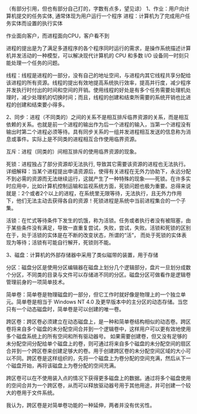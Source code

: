 （有部分引用，但也有部分自己打的，字数有点多，望见谅）
1、作业：用户向计算机提交的任务实体, 通常体现为用户运行一个程序
  进程：计算机为了完成用户任务实体而设置的执行实体
 
作业面向客户，而进程面向CPU，客户看不到

进程的提出是为了满足多道程序的各个程序同时运行的需求，是操作系统描述计算机并发活动的一种模型，可以解决现代计算机的 CPU 和多数 I/O 设备同一时刻只能处理一个任务的问题。
  
线程：线程是进程的一部分，没有自己的地址空间，与进程内其它线程共享分配给该进程的所有资源。线程的提出有效地提高系统执行效率，提高并行度，减少程序并发执行时付出的时间和空间的开销。使用线程的好处是有多个任务需要处理机处理时，减少处理机的切换时间；而且，线程的创建和结束所需要的系统开销也比进程的创建和结束要小得多。

2、同步：进程（不同类的）之间的关系不是相互排斥临界资源的关系，而是相互依赖的关系。也就是前一个进程的输出作为后一个进程的输入，当第一个进程没有输出时第二个进程必须等待。具有同步关系的一组并发进程相互发送的信息称为消息或事件。实际上是不同类的进程相互合作使用临界资源。

互斥：进程（同类的）间相互排斥的使用临界资源的现象。

死锁：进程独占了部分资源却无法执行, 导致其它需要该资源的进程也无法执行。详细解释：当某个进程提出申请资源后，使得有关进程在无外力协助下，永远分配不到必需的资源而无法继续运行，这就产生了一种特殊的现象——死锁。在许多实时应用中，比如计算机控制运输和监视系统方面，死锁问题也极为重要。总得来说就是：2个或者2个以上的进程，在系统里无限等待，无法执行，且无外力作用下，他们无法主动去获得各自的资源！死锁进程是系统中当前进程集合的一个子集。

活锁：在忙式等待条件下发生的饥饿，称为活锁。任务或者执行者没有被阻塞，由于某些条件没有满足，导致一直重复尝试，失败，尝试，失败。活锁和死锁的区别在于，处于活锁的实体是在不断的改变状态，所谓的“活”， 而处于死锁的实体表现为等待；活锁有可能自行解开，死锁则不能。

3、磁盘：计算机的外部存储器中采用了类似磁带的装置，用于存储

分区：磁盘分区是使用分区编辑器在磁盘上划分几个逻辑部分，盘片一旦划分成数个分区，不同类的目录与文件可以存储进不同的分区。磁盘分区可做看作是逻辑卷管理前身的一项简单技术。

简单卷：简单卷是物理磁盘的一部分，但它工作时就好像是物理上的一个独立单元。简单卷是相当于 Windows NT 4.0 及更早版本中的主分区的动态存储。当您只有一个动态磁盘时，简单卷是可以创建的唯一卷。

跨区卷：跨区卷必须建立在动态磁盘上，是一种和简单卷结构相似的动态卷。跨区卷将来自多个磁盘的未分配空间合并到一个逻辑卷中，这样用户可以更有效地使用多个磁盘系统上的所有空间和所有驱动器号。
如果需要创建卷，但又没有足够的未分配空间分配给单个磁盘上的卷，则可通过将来自多个磁盘的未分配空间的扇区合并到一个跨区卷来创建足够大的卷。用于创建跨区卷的未分配空间区域的大小可以不同。跨区卷是这样组织的，先将一个磁盘上为卷分配的空间充满，然后从下一个磁盘开始，再将该磁盘上为卷分配的空间充满。

跨区卷可以在不使用装入点的情况下获得更多磁盘上的数据。通过将多个磁盘使用的空间合并为一个跨区卷，从而可以释放驱动器号用于其他用途，并可创建一个较大的卷用于文件系统。

我认为，跨区卷是对简单卷功能的一种延伸，两者并没有优劣性。



  
